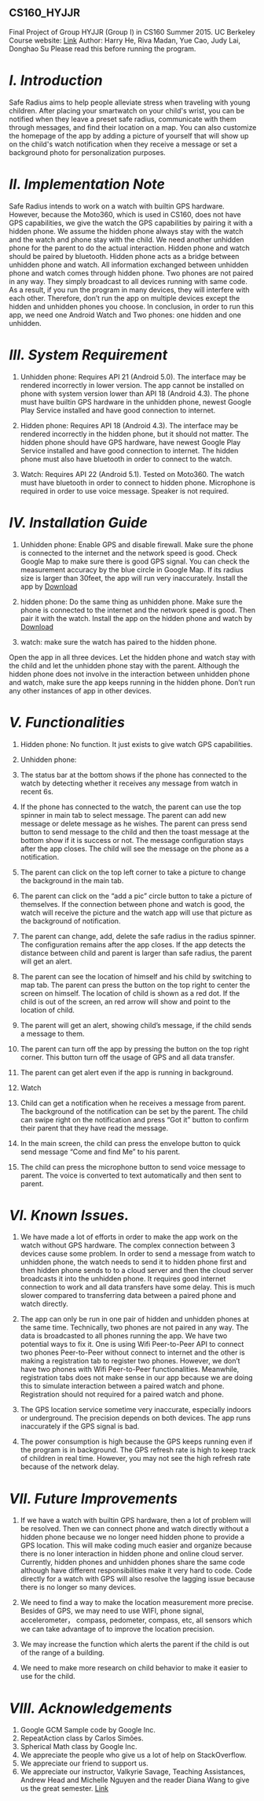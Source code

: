 ## CS160_HYJJR
Final Project of Group HYJJR (Group I) in CS160 Summer 2015. UC Berkeley
Course website: [Link](http://cs160.valkyriesavage.com/schedule.html)
Author: Harry He, Riva Madan, Yue Cao, Judy Lai, Donghao Su
Please read this before running the program.

# *I. Introduction*
Safe Radius aims to help people alleviate stress when traveling with young children. 
After placing your smartwatch on your child's wrist, you can be notified when they leave a preset safe radius, communicate with them through messages, and find their location on a map. You can also customize the homepage of the app by adding a picture of yourself that will show up on the child's watch notification when they receive a message or set a background photo for personalization purposes. 

# *II. Implementation Note*
Safe Radius intends to work on a watch with builtin GPS hardware. However, because the Moto360, which is used in CS160, does not have GPS capabilities, we give the watch the GPS capabilities by pairing it with a hidden phone. We assume the hidden phone always stay with the watch and the watch and phone stay with the child. We need another unhidden phone for the parent to do the actual interaction. Hidden phone and watch should be paired by bluetooth. Hidden phone acts as a bridge between unhidden phone and watch. All information exchanged between unhidden phone and watch comes through hidden phone. Two phones are not paired in any way. They simply broadcast to all devices running with same code. As a result, if you run the program in many devices, they will interfere with each other. Therefore, don’t  run the app on multiple devices except the hidden and unhidden phones you choose.
In conclusion, in order to run this app, we need one Android Watch and Two phones: one hidden and one unhidden.

# *III. System Requirement*
1. Unhidden phone: Requires API 21 (Android 5.0). The interface may be rendered incorrectly in lower version. The app cannot be installed on phone with system version lower than API 18 (Android 4.3). The phone must have builtin GPS hardware in the unhidden phone, newest Google Play Service installed and have good connection to internet.

2. Hidden phone: Requires API 18 (Android 4.3). The interface may be rendered incorrectly in the hidden phone, but it should not matter. The hidden phone should have GPS hardware, have newest Google Play Service installed and have good connection to internet. The hidden phone must also have bluetooth in order to connect to the watch.

3. Watch: Requires API 22 (Android 5.1). Tested on Moto360. The watch must have bluetooth in order to connect to hidden phone. Microphone is required in order to use voice message.  Speaker is not required.

# *IV. Installation Guide*
1. Unhidden phone: Enable GPS and disable firewall. Make sure the phone is connected to the internet and the network speed is good. Check Google Map to make sure there is  good GPS signal. You can check the measurement accuracy by the blue circle in Google Map. If its radius size is larger than 30feet, the app will run very inaccurately. Install the app by [Download](https://github.com/CS160-HYJJR/Safe-Radius/raw/master/app.apk)

2. hidden phone: Do the same thing as unhidden phone. Make sure the phone is connected to the internet and the network speed is good. Then pair it with the watch. Install the app on the hidden phone and watch by [Download](https://github.com/CS160-HYJJR/Safe-Radius/raw/master/app.apk)

3. watch: make sure the watch has paired to the hidden phone.

Open the app in all three devices. Let the hidden phone and watch stay with the child and let the unhidden phone stay with the parent. Although the hidden phone does not involve in the interaction between unhidden phone and watch, make sure the app keeps running in the hidden phone. Don’t run any other instances of app in other devices.

# *V. Functionalities*
1. Hidden phone: No function. It just exists to give watch GPS capabilities.
2. Unhidden phone:
  1. The status bar at the bottom shows if the phone has connected to the watch by detecting whether it receives any message from watch in recent 6s.
  2. If the phone has connected to the watch, the parent can use the top spinner in main tab to select message. The parent can add new message or delete message as he wishes. The parent can press send button to send message to the child and then the toast message at the bottom show if it is success or not. The message configuration stays after the app closes. The child will see the message on the phone as a notification.
  3. The parent can click on the top left corner to take a picture to change the background in the main tab.
  4. The parent can click on the “add a pic” circle button to take a picture of themselves. If the connection between phone and watch is good, the watch will receive the picture and the watch app will use that picture as the background of notification.
  5. The parent can change, add, delete the safe radius in the radius spinner. The configuration remains after the app closes. If the app detects the distance between child and parent is larger than safe radius, the parent will get an alert.
  6. The parent can see the location of himself and his child by switching to map tab. The parent can press the button on the top right to center the screen on himself. The location  of child is shown as a red dot. If the child is out of the screen, an red arrow will show and point to the location of child.
  7. The parent will get an alert, showing child’s message, if the child sends a message to them.
  8. The parent can turn off the app by pressing the button on the top right corner. This button turn off the usage of GPS and all data transfer.
  9. The parent can get alert even if the app is running in background.

3. Watch
  1. Child can get a notification when he receives a message from parent. The background of the notification can be set by the parent. The child can swipe right on the notification and press “Got it” button to confirm their parent that they have read the message.
  2. In the main screen, the child can press the envelope button to quick send message “Come and find Me” to his parent.
  3. The child can press the microphone button to send voice message to parent. The voice is converted to text automatically and then sent to parent.

# *VI. Known Issues.*
1. We have made a lot of efforts in order to make the app work on the watch without GPS hardware. The complex connection between 3 devices cause some problem. In order to send a message from watch to unhidden phone, the watch needs to send it to hidden phone first and then hidden phone sends to to a cloud server and then the cloud server broadcasts it into the unhidden phone. It requires good internet connection to work and all data transfers have some delay. This is much slower compared to transferring data between a paired phone and watch directly.

2. The app can only be run in one pair of hidden and unhidden phones at the same time. Technically, two phones are not paired in any way. The data is broadcasted to all phones running the app. We have two potential ways to fix it. One is using Wifi Peer-to-Peer API to connect two phones Peer-to-Peer without connect to internet and the other is making a registration tab to register two phones. However, we don’t have two phones with Wifi Peer-to-Peer functionalities. Meanwhile, registration tabs does not make sense in our app because we are doing this to simulate interaction between a paired watch and phone. Registration should not required for a paired watch and phone.

3. The GPS location service sometime very inaccurate, especially indoors or underground.  The precision depends on both devices. The app runs inaccurately if the GPS signal is bad.

4. The power consumption is high because the GPS keeps running even if the program is in background. The GPS refresh rate is high to keep track of children in real time. However, you may not see the high refresh rate because of the network delay.

# *VII. Future Improvements*
1. If we have a watch with builtin GPS hardware, then a lot of problem will be resolved. Then we can connect phone and watch directly without a hidden phone because we no longer need hidden phone to provide a GPS location. This will make coding much easier and organize because there is no loner interaction in hidden phone and online cloud server. Currently, hidden phones and unhidden phones share the same code although have different responsibilities make it very hard to code. Code directly for a watch with GPS will also resolve the lagging issue because there is no longer so many devices.

2. We need to find a way to make the location measurement more precise. Besides of GPS, we  may need to use WIFI, phone signal, accelerometer， compass, pedometer, compass, etc, all sensors which we can take advantage of to improve the location precision.

3. We may increase the function which alerts the parent if the child is out of the range of a building.

4. We need to make more research on child behavior to make it easier to use for the child.

# *VIII. Acknowledgements*
1. Google GCM Sample code by Google Inc.
2. RepeatAction class by Carlos Simões.
3. Spherical Math class by Google Inc.
4. We appreciate the people who give us a lot of help on StackOverflow.
5. We appreciate our friend to support us.
6. We appreciate our instructor, Valkyrie Savage, Teaching Assistances, Andrew Head and Michelle Nguyen and the reader Diana Wang to give us the great semester. [Link](http://cs160.valkyriesavage.com/people.html)

  

